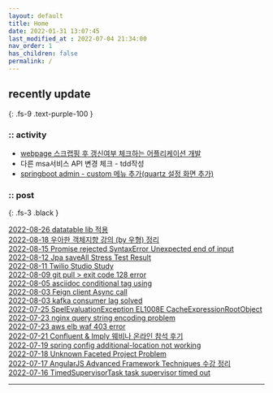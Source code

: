 ```yaml
---
layout: default
title: Home
date: 2022-01-31 13:07:45
last_modified_at : 2022-07-04 21:34:00
nav_order: 1
has_children: false
permalink: /
---
```

 
## recently update
{: .fs-9 .text-purple-100 }

### :: activity

- [webpage 스크랩핑 후 갱신여부 체크하는 어플리케이션 개발](./docs/etc/webpage_scrapping.md)  
- 다른 msa서비스 API 변경 체크 - tdd작성  
- [springboot admin - custom 메뉴 추가(quartz 설정 화면 추가)](./docs/etc/spring_boot_admin_quartz.md)  

### :: post

{: .fs-3 .black }

[2022-08-26 datatable lib 적용](./docs/etc/datatable_lib.md)  
[2022-08-18 우아한 객체지향 강의 (by 우형) 정리](./docs/mooc/etc/baemin_object_oriented.md)  
[2022-08-15 Promise rejected SyntaxError Unexpected end of input](./docs/errors/promise_rejected_syntaxError.md)  
[2022-08-12 Jpa saveAll Stress Test Result](./docs/msa/jpa/jpa_saveAll.md)  
[2022-08-11 Twilio Studio Study](./docs/etc/twilio_studio_study.md)  
[2022-08-09 git pull > exit code 128 error](./docs/errors/git_pull_128_error.md)  
[2022-08-05 asciidoc conditional tag using](./docs/msa/api/asciidoc_conditional_tag_using.md)  
[2022-08-03 Feign client Async call](./docs/msa/feign/feignclient_async.md)  
[2022-08-03 kafka consumer lag solved](./docs/msa/kafka/kafka_consumer_lag.md)  
[2022-07-25 SpelEvaluationException EL1008E CacheExpressionRootObject](./docs/errors/spelEvaluationException.md)  
[2022-07-23 nginx query string encoding problem](./docs/msa/nginx/nginx_encoding_problem.md)  
[2022-07-23 aws elb waf 403 error](./docs/errors/elb_waf_rule_403.md)  
[2022-07-21 Confluent & Imply 웨비나 온라인 참석 후기](./docs/mooc/etc/confluent_imply_webinar.md)  
[2022-07-19 spring config additional-location not working](./docs/msa/spring-cloud/spring_config1.md)  
[2022-07-18 Unknown Faceted Project Problem](./docs/errors/eclipse_error1.md)  
[2022-07-17 AngularJS Advanced Framework Techniques 수강 정리](./docs/mooc/etc/edx_angularjs.md)  
[2022-07-16 TimedSupervisorTask task supervisor timed out](./docs/errors/timedSupervisorTask_timed_out.md)   

---

